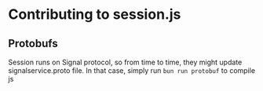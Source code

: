 # Contributing to session.js

## Protobufs

Session runs on Signal protocol, so from time to time, they might update signalservice.proto file. In that case, simply run `bun run protobuf` to compile js